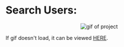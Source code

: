 
<h1>Search Users:</h1>

<p align="center">
	<img src="http://g.recordit.co/rJ5j6XImGm.gif" alt="gif of project">
</p>

<p>If gif doesn't load, it can be viewed <a href="http://g.recordit.co/rJ5j6XImGm.gif" target="_blank" rel="noreferrer noopener">HERE<a>.</p>

